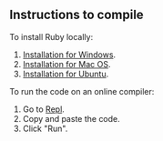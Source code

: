 ## Instructions to compile

To install Ruby locally:
1. [Installation for Windows](https://www.digitalocean.com/community/tutorials/how-to-install-ruby-and-set-up-a-local-programming-environment-on-windows-10).
2. [Installation for Mac OS](https://stackify.com/install-ruby-on-your-mac-everything-you-need-to-get-going/).
3. [Installation for Ubuntu](https://stackify.com/install-ruby-on-ubuntu-everything-you-need-to-get-going/).

To run the code on an online compiler:
1. Go to [Repl](https://repl.it/languages/ruby).
2. Copy and paste the code.
3. Click "Run".
